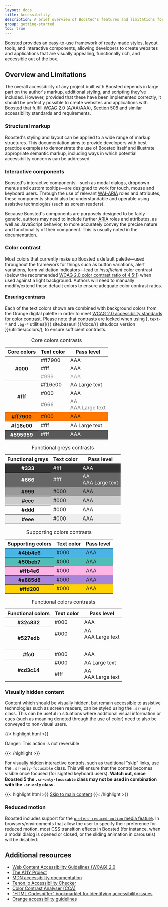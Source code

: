 ```yaml
---
layout: docs
title: Accessibility
description: A brief overview of Boosted's features and limitations for the creation of accessible content.
group: getting-started
toc: true
---
```


Boosted provides an easy-to-use framework of ready-made styles, layout tools, and interactive components, allowing developers to create websites and applications that are visually appealing, functionally rich, and accessible out of the box.

## Overview and Limitations

The overall accessibility of any project built with Boosted depends in large part on the author's markup, additional styling, and scripting they've included. However, provided that these have been implemented correctly, it should be perfectly possible to create websites and applications with Boosted that fulfill [<abbr title="Web Content Accessibility Guidelines">WCAG</abbr> 2.0](https://www.w3.org/TR/WCAG20/) (A/AA/AAA), [Section 508](https://www.section508.gov/) and similar accessibility standards and requirements.

### Structural markup

Boosted's styling and layout can be applied to a wide range of markup structures. This documentation aims to provide developers with best practice examples to demonstrate the use of Boosted itself and illustrate appropriate semantic markup, including ways in which potential accessibility concerns can be addressed.

### Interactive components

Boosted's interactive components—such as modal dialogs, dropdown menus and custom tooltips—are designed to work for touch, mouse and keyboard users. Through the use of relevant [<abbr title="Web Accessibility Initiative">WAI</abbr>-<abbr title="Accessible Rich Internet Applications">ARIA</abbr>](https://www.w3.org/WAI/standards-guidelines/aria/) roles and attributes, these components should also be understandable and operable using assistive technologies (such as screen readers).

Because Boosted's components are purposely designed to be fairly generic, authors may need to include further <abbr title="Accessible Rich Internet Applications">ARIA</abbr> roles and attributes, as well as JavaScript behavior, to more accurately convey the precise nature and functionality of their component. This is usually noted in the documentation.

### Color contrast

Most colors that currently make up Boosted's default palette—used throughout the framework for things such as button variations, alert variations, form validation indicators—lead to *insufficient* color contrast (below the recommended [WCAG 2.0 color contrast ratio of 4.5:1](https://www.w3.org/TR/UNDERSTANDING-WCAG20/visual-audio-contrast-contrast.html)) when used against a light background. Authors will need to manually modify/extend these default colors to ensure adequate color contrast ratios.

<!-- Boosted mod -->
#### Ensuring contrasts

Each of the text colors shown are combined with background colors from the Orange digital palette in order to meet [WCAG 2.0 accessibility standards for color contrast](https://www.w3.org/TR/UNDERSTANDING-WCAG20/visual-audio-contrast-contrast.html).
Please note that contrasts are locked when using [`.text-*` and `.bg-*` utilities]({{ site.baseurl }}/docs/{{ site.docs_version }}/utilities/colors/), to ensure sufficient contrasts.

<div class="container">
    <div class="row">
        <div class="col-lg">
            <table class="table table-contrast">
                <caption class="sr-only">Core colors contrasts</caption>
                <thead>
                    <tr>
                        <th scope="col">Core colors</th>
                        <th scope="col">Text color</th>
                        <th scope="col">Pass level</th>
                    </tr>
                </thead>
                <tbody>
                    <tr class="table-dark">
                        <th scope="row" rowspan="3">#000</th>
                        <td class="text-primary">#ff7900</td>
                        <td class="text-primary">AAA</td>
                    </tr>
                    <tr class="table-dark">
                        <td class="pl-0">#fff</td>
                        <td>AAA</td>
                    </tr>
                    <tr class="table-dark" style="color: #999">
                        <td class="pl-0">#999</td>
                        <td>AAA</td>
                    </tr>
                    <tr class="aa-large-text">
                        <th scope="row" rowspan="3">#fff</th>
                        <td class="text-primary">#f16e00</td>
                        <td class="text-primary">AA Large text</td>
                    </tr>
                    <tr>
                        <td class="pl-0">#000</td>
                        <td>AAA</td>
                    </tr>
                    <tr style="color: #666">
                        <td class="pl-0 align-top">#666</td>
                        <td>
                            AA<br>
                            <span class="aa-large-text">AAA Large text</span>
                        </td>
                    </tr>
                    <tr style="background-color:#ff7900">
                        <th scope="row">#ff7900</th>
                        <td>#000</td>
                        <td>AAA</td>
                    </tr>
                    <tr class="table-primary aa-large-text">
                        <th scope="row">#f16e00</th>
                        <td>#fff</td>
                        <td>AA Large text</td>
                    </tr>
                    <tr style="background-color:#595959;color: #fff">
                        <th scope="row">#595959</th>
                        <td>#fff</td>
                        <td>AAA</td>
                    </tr>
                </tbody>
            </table>
            <table class="table table-contrast">
                <caption class="sr-only">Functional greys contrasts</caption>
                <thead>
                    <tr>
                        <th scope="col">Functional greys</th>
                        <th scope="col">Text color</th>
                        <th scope="col">Pass level</th>
                    </tr>
                </thead>
                <tbody>
                    <tr style="background-color:#333;color: #fff">
                        <th scope="row">#333</th>
                        <td>#fff</td>
                        <td>AAA</td>
                    </tr>
                    <tr style="background-color:#666;color: #fff">
                        <th scope="row" class="align-top">#666</th>
                        <td class="align-top">#fff</td>
                        <td>
                            AA<br>
                            <span class="aa-large-text">AAA Large text</span>
                         </td>
                    </tr>
                    <tr style="background-color:#999">
                        <th scope="row">#999</th>
                        <td>#000</td>
                        <td>AAA</td>
                    </tr>
                    <tr style="background-color:#ccc">
                        <th scope="row">#ccc</th>
                        <td>#000</td>
                        <td>AAA</td>
                    </tr>
                    <tr class="table-light">
                        <th scope="row">#ddd</th>
                        <td>#000</td>
                        <td>AAA</td>
                    </tr>
                    <tr style="background-color:#eee">
                        <th scope="row">#eee</th>
                        <td>#000</td>
                        <td>AAA</td>
                    </tr>
                </tbody>
            </table>
        </div>
        <div class="col-lg">
            <table class="table table-contrast">
                <caption class="sr-only">Supporting colors contrasts</caption>
                <thead>
                    <tr>
                        <th scope="col">Supporting colors</th>
                        <th scope="col">Text color</th>
                        <th scope="col">Pass level</th>
                    </tr>
                </thead>
                <tbody>
                    <tr style="background-color:#4bb4e6">
                        <th scope="row">#4bb4e6</th>
                        <td>#000</td>
                        <td>AAA</td>
                    </tr>
                   <tr style="background-color:#50beb7">
                       <th scope="row">#50beb7</th>
                       <td>#000</td>
                       <td>AAA</td>
                   </tr>
                   <tr style="background-color:#ffb4e6">
                       <th scope="row">#ffb4e6</th>
                       <td>#000</td>
                       <td>AAA</td>
                   </tr>
                   <tr style="background-color:#a885d8">
                       <th scope="row">#a885d8</th>
                       <td>#000</td>
                       <td>AAA</td>
                   </tr>
                   <tr style="background-color:#ffd200">
                       <th scope="row">#ffd200</th>
                       <td>#000</td>
                       <td>AAA</td>
                   </tr>
                </tbody>
            </table>
            <table class="table table-contrast">
                <caption class="sr-only">Functional colors contrasts</caption>
                <thead>
                    <tr>
                        <th scope="col">Functional colors</th>
                        <th scope="col">Text color</th>
                        <th scope="col">Pass level</th>
                    </tr>
                </thead>
                <tbody>
                    <tr class="table-success">
                        <th scope="row">#32c832</th>
                        <td>#000</td>
                        <td>AAA</td>
                    </tr>
                   <tr class="table-info">
                       <th scope="row" rowspan="2">#527edb</th>
                       <td class="align-top">#000</td>
                       <td>
                            AA<br>
                            <span class="aa-large-text">AAA Large text</span>
                        </td>
                   </tr>
                   <tr class="table-info aa-large-text">
                       <td class="pl-0" style="color: #fff">#fff</td>
                       <td style="color: #fff">AA Large text</td>
                   </tr>
                   <tr class="table-warning">
                       <th scope="row">#fc0</th>
                       <td>#000</td>
                       <td>AAA</td>
                   </tr>
                   <tr class="table-danger">
                       <th scope="row" rowspan="2">#cd3c14</th>
                       <td class="aa-large-text text-dark">#000</td>
                       <td class="aa-large-text text-dark">AA Large text</td>
                   </tr>
                   <tr class="table-danger">
                        <td class="pl-0 align-top">#fff</td>
                        <td>
                            AA<br>
                            <span class="aa-large-text">AAA Large text</span>
                        </td>
                   </tr>
                </tbody>
            </table>
        </div>
    </div>
</div>
<!-- End mod -->

### Visually hidden content

Content which should be visually hidden, but remain accessible to assistive technologies such as screen readers, can be styled using the `.sr-only` class. This can be useful in situations where additional visual information or cues (such as meaning denoted through the use of color) need to also be conveyed to non-visual users.

{{< highlight html >}}
<p class="text-danger">
  <span class="sr-only">Danger: </span>
  This action is not reversible
</p>
{{< /highlight >}}

For visually hidden interactive controls, such as traditional "skip" links, use the `.sr-only-focusable` class. This will ensure that the control becomes visible once focused (for sighted keyboard users). **Watch out, since Boosted 5 the `.sr-only-focusable` class may not be used in combination with the `.sr-only` class.**

{{< highlight html >}}
<a class="sr-only-focusable" href="#content">Skip to main content</a>
{{< /highlight >}}

### Reduced motion

Boosted includes support for the [`prefers-reduced-motion` media feature](https://drafts.csswg.org/mediaqueries-5/#prefers-reduced-motion). In browsers/environments that allow the user to specify their preference for reduced motion, most CSS transition effects in Boosted (for instance, when a modal dialog is opened or closed, or the sliding animation in carousels) will be disabled.

## Additional resources

- [Web Content Accessibility Guidelines (WCAG) 2.0](https://www.w3.org/TR/WCAG20/)
- [The A11Y Project](https://a11yproject.com/)
- [MDN accessibility documentation](https://developer.mozilla.org/en-US/docs/Web/Accessibility)
- [Tenon.io Accessibility Checker](https://tenon.io/)
- [Color Contrast Analyser (CCA)](https://developer.paciellogroup.com/resources/contrastanalyser/)
- ["HTML Codesniffer" bookmarklet for identifying accessibility issues](https://github.com/squizlabs/HTML_CodeSniffer)
- [Orange accessibility guidelines](http://a11y-guidelines.orange.com/)
